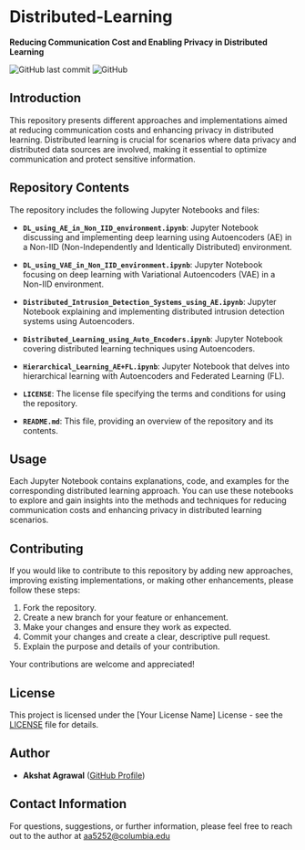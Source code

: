 # Distributed-Learning

**Reducing Communication Cost and Enabling Privacy in Distributed Learning**

![GitHub last commit](https://img.shields.io/github/last-commit/AKSHAT2429/Distributed-Learning)
![GitHub](https://img.shields.io/github/license/AKSHAT2429/Distributed-Learning)

## Introduction

This repository presents different approaches and implementations aimed at reducing communication costs and enhancing privacy in distributed learning. Distributed learning is crucial for scenarios where data privacy and distributed data sources are involved, making it essential to optimize communication and protect sensitive information.

## Repository Contents

The repository includes the following Jupyter Notebooks and files:

- **`DL_using_AE_in_Non_IID_environment.ipynb`**: Jupyter Notebook discussing and implementing deep learning using Autoencoders (AE) in a Non-IID (Non-Independently and Identically Distributed) environment.

- **`DL_using_VAE_in_Non_IID_environment.ipynb`**: Jupyter Notebook focusing on deep learning with Variational Autoencoders (VAE) in a Non-IID environment.

- **`Distributed_Intrusion_Detection_Systems_using_AE.ipynb`**: Jupyter Notebook explaining and implementing distributed intrusion detection systems using Autoencoders.

- **`Distributed_Learning_using_Auto_Encoders.ipynb`**: Jupyter Notebook covering distributed learning techniques using Autoencoders.

- **`Hierarchical_Learning_AE+FL.ipynb`**: Jupyter Notebook that delves into hierarchical learning with Autoencoders and Federated Learning (FL).

- **`LICENSE`**: The license file specifying the terms and conditions for using the repository.

- **`README.md`**: This file, providing an overview of the repository and its contents.

## Usage

Each Jupyter Notebook contains explanations, code, and examples for the corresponding distributed learning approach. You can use these notebooks to explore and gain insights into the methods and techniques for reducing communication costs and enhancing privacy in distributed learning scenarios.

## Contributing

If you would like to contribute to this repository by adding new approaches, improving existing implementations, or making other enhancements, please follow these steps:

1. Fork the repository.
2. Create a new branch for your feature or enhancement.
3. Make your changes and ensure they work as expected.
4. Commit your changes and create a clear, descriptive pull request.
5. Explain the purpose and details of your contribution.

Your contributions are welcome and appreciated!

## License

This project is licensed under the [Your License Name] License - see the [LICENSE](LICENSE) file for details.

## Author

- **Akshat Agrawal** ([GitHub Profile](https://github.com/AKSHAT2429))

## Contact Information

For questions, suggestions, or further information, please feel free to reach out to the author at aa5252@columbia.edu
